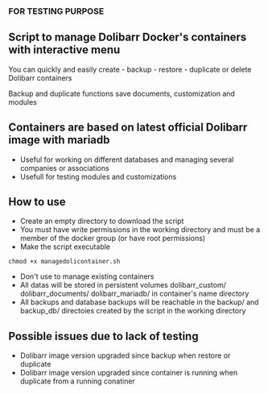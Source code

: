 ### FOR TESTING PURPOSE

## Script to manage Dolibarr Docker's containers with interactive menu
You can quickly and easily create - backup - restore - duplicate or delete Dolibarr containers

Backup and duplicate functions save documents, customization and modules

## Containers are based on latest official Dolibarr image with mariadb
- Useful for working on different databases and managing several companies or associations
- Usefull for testing modules and customizations

## How to use
- Create an empty directory to download the script
- You must have write permissions in the working directory and must be a member of the docker group (or have root permissions)
- Make the script executable
```
chmod +x managedolicontainer.sh
```
- Don't use to manage existing containers
- All datas will be stored in persistent volumes dolibarr_custom/ dolibarr_documents/ dolibarr_mariadb/ in container's name directory
- All backups and database backups will be reachable in the backup/ and backup_db/ directoies created by the script in the working directory

## Possible issues due to lack of testing
- Dolibarr image version upgraded since backup when restore or duplicate
- Dolibarr image version upgraded since container is running when duplicate from a running conatiner
